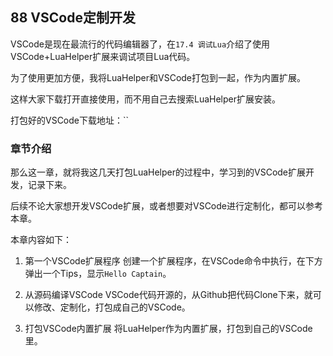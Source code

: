 ## 88 VSCode定制开发

VSCode是现在最流行的代码编辑器了，在`17.4 调试Lua`介绍了使用VSCode+LuaHelper扩展来调试项目Lua代码。

为了使用更加方便，我将LuaHelper和VSCode打包到一起，作为内置扩展。

这样大家下载打开直接使用，而不用自己去搜索LuaHelper扩展安装。

打包好的VSCode下载地址：``


### 章节介绍

那么这一章，就将我这几天打包LuaHelper的过程中，学习到的VSCode扩展开发，记录下来。

后续不论大家想开发VSCode扩展，或者想要对VSCode进行定制化，都可以参考本章。

本章内容如下：

1. 第一个VSCode扩展程序
   创建一个扩展程序，在VSCode命令中执行，在下方弹出一个Tips，显示`Hello Captain`。

2. 从源码编译VSCode
   VSCode代码开源的，从Github把代码Clone下来，就可以修改、定制化，打包成自己的VSCode。

3. 打包VSCode内置扩展
   将LuaHelper作为内置扩展，打包到自己的VSCode里。